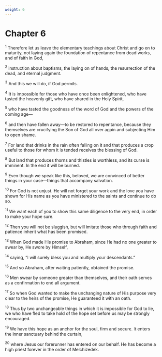 ```yaml
---
weight: 6
---
```


# Chapter 6

<sup>1</sup> Therefore let us leave the elementary teachings about Christ and go on to maturity, not laying again the foundation of repentance from dead works, and of faith in God, 

<sup>2</sup> instruction about baptisms, the laying on of hands, the resurrection of the dead, and eternal judgment. 

<sup>3</sup> And this we will do, if God permits. 

<sup>4</sup> It is impossible for those who have once been enlightened, who have tasted the heavenly gift, who have shared in the Holy Spirit, 

<sup>5</sup> who have tasted the goodness of the word of God and the powers of the coming age— 

<sup>6</sup> and then have fallen away—to be restored to repentance, because they themselves are crucifying the Son of God all over again and subjecting Him to open shame. 

<sup>7</sup> For land that drinks in the rain often falling on it and that produces a crop useful to those for whom it is tended receives the blessing of God. 

<sup>8</sup> But land that produces thorns and thistles is worthless, and its curse is imminent. In the end it will be burned. 

<sup>9</sup> Even though we speak like this, beloved, we are convinced of better things in your case—things that accompany salvation. 

<sup>10</sup> For God is not unjust. He will not forget your work and the love you have shown for His name as you have ministered to the saints and continue to do so. 

<sup>11</sup> We want each of you to show this same diligence to the very end, in order to make your hope sure. 

<sup>12</sup> Then you will not be sluggish, but will imitate those who through faith and patience inherit what has been promised. 

<sup>13</sup> When God made His promise to Abraham, since He had no one greater to swear by, He swore by Himself, 

<sup>14</sup> saying, “I will surely bless you and multiply your descendants.” 

<sup>15</sup> And so Abraham, after waiting patiently, obtained the promise. 

<sup>16</sup> Men swear by someone greater than themselves, and their oath serves as a confirmation to end all argument. 

<sup>17</sup> So when God wanted to make the unchanging nature of His purpose very clear to the heirs of the promise, He guaranteed it with an oath. 

<sup>18</sup> Thus by two unchangeable things in which it is impossible for God to lie, we who have fled to take hold of the hope set before us may be strongly encouraged. 

<sup>19</sup> We have this hope as an anchor for the soul, firm and secure. It enters the inner sanctuary behind the curtain, 

<sup>20</sup> where Jesus our forerunner has entered on our behalf. He has become a high priest forever in the order of Melchizedek. 


